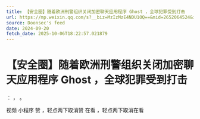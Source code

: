 ```yaml
---
title: 【安全圈】随着欧洲刑警组织关闭加密聊天应用程序 Ghost ，全球犯罪受到打击
url: https://mp.weixin.qq.com/s?__biz=MzIzMzE4NDU1OQ==&mid=2652064524&idx=2&sn=5729c92061978d9d5375532e5bb22754
source: Doonsec's feed
date: 2024-09-20
fetch_date: 2025-10-06T18:22:57.021879
---
```


# 【安全圈】随着欧洲刑警组织关闭加密聊天应用程序 Ghost ，全球犯罪受到打击

：
，
。

视频
小程序
赞
，轻点两下取消赞
在看
，轻点两下取消在看
